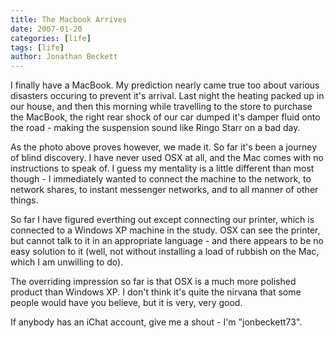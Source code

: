 ```yaml
---
title: The Macbook Arrives
date: 2007-01-20
categories: [life]
tags: [life]
author: Jonathan Beckett
---
```


I finally have a MacBook. My prediction nearly came true too about various disasters occuring to prevent it's arrival. Last night the heating packed up in our house, and then this morning while travelling to the store to purchase the MacBook, the right rear shock of our car dumped it's damper fluid onto the road - making the suspension sound like Ringo Starr on a bad day.

As the photo above proves however, we made it. So far it's been a journey of blind discovery. I have never used OSX at all, and the Mac comes with no instructions to speak of. I guess my mentality is a little different than most though - I immediately wanted to connect the machine to the network, to network shares, to instant messenger networks, and to all manner of other things.

So far I have figured everthing out except connecting our printer, which is connected to a Windows XP machine in the study. OSX can see the printer, but cannot talk to it in an appropriate language - and there appears to be no easy solution to it (well, not without installing a load of rubbish on the Mac, which I am unwilling to do).

The overriding impression so far is that OSX is a much more polished product than Windows XP. I don't think it's quite the nirvana that some people would have you believe, but it is very, very good.

If anybody has an iChat account, give me a shout - I'm "jonbeckett73".